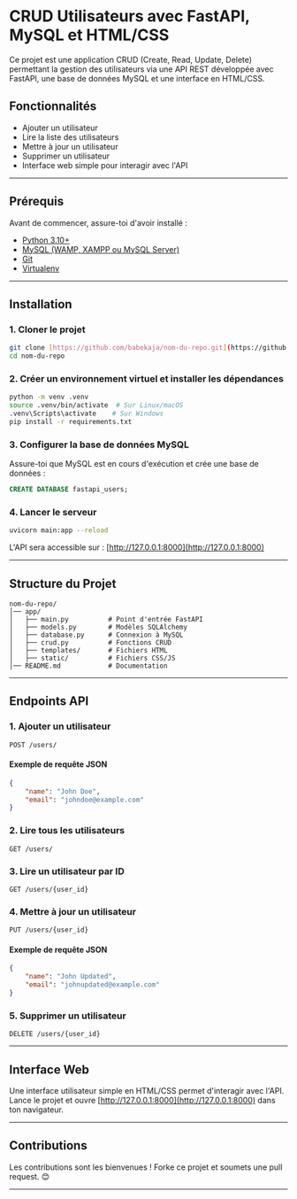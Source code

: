 # CRUD Utilisateurs avec FastAPI, MySQL et HTML/CSS

Ce projet est une application CRUD (Create, Read, Update, Delete) permettant la gestion des utilisateurs via une API REST développée avec FastAPI, une base de données MySQL et une interface en HTML/CSS.

## Fonctionnalités
- Ajouter un utilisateur
- Lire la liste des utilisateurs
- Mettre à jour un utilisateur
- Supprimer un utilisateur
- Interface web simple pour interagir avec l'API

---

## Prérequis
Avant de commencer, assure-toi d'avoir installé :
- [Python 3.10+](https://www.python.org/downloads/)
- [MySQL (WAMP, XAMPP ou MySQL Server)](https://dev.mysql.com/downloads/)
- [Git](https://git-scm.com/)
- [Virtualenv](https://virtualenv.pypa.io/en/latest/)

---

## Installation

### 1. Cloner le projet
```sh
git clone [https://github.com/babekaja/nom-du-repo.git](https://github.com/babekaja/CRUD-avec-FASTAPI.git)
cd nom-du-repo
```

### 2. Créer un environnement virtuel et installer les dépendances
```sh
python -m venv .venv
source .venv/bin/activate  # Sur Linux/macOS
.venv\Scripts\activate    # Sur Windows
pip install -r requirements.txt
```

### 3. Configurer la base de données MySQL

Assure-toi que MySQL est en cours d'exécution et crée une base de données :
```sql
CREATE DATABASE fastapi_users;
```

### 4. Lancer le serveur
```sh
uvicorn main:app --reload
```
L'API sera accessible sur : [http://127.0.0.1:8000](http://127.0.0.1:8000)

---

## Structure du Projet
```
nom-du-repo/
│── app/
│   ├── main.py          # Point d'entrée FastAPI
│   ├── models.py        # Modèles SQLAlchemy
│   ├── database.py      # Connexion à MySQL
│   ├── crud.py          # Fonctions CRUD
│   ├── templates/       # Fichiers HTML
│   ├── static/          # Fichiers CSS/JS
│── README.md            # Documentation
```

---

## Endpoints API

### 1. Ajouter un utilisateur
```http
POST /users/
```
#### Exemple de requête JSON
```json
{
    "name": "John Doe",
    "email": "johndoe@example.com"
}
```

### 2. Lire tous les utilisateurs
```http
GET /users/
```

### 3. Lire un utilisateur par ID
```http
GET /users/{user_id}
```

### 4. Mettre à jour un utilisateur
```http
PUT /users/{user_id}
```
#### Exemple de requête JSON
```json
{
    "name": "John Updated",
    "email": "johnupdated@example.com"
}
```

### 5. Supprimer un utilisateur
```http
DELETE /users/{user_id}
```

---

## Interface Web
Une interface utilisateur simple en HTML/CSS permet d'interagir avec l'API.
Lance le projet et ouvre [http://127.0.0.1:8000](http://127.0.0.1:8000) dans ton navigateur.

---

## Contributions
Les contributions sont les bienvenues ! Forke ce projet et soumets une pull request. 😊

---

